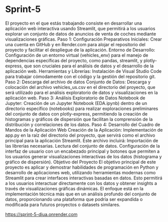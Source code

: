 # Sprint-5
El proyecto en el que estás trabajando consiste en desarrollar una aplicación web interactiva usando Streamlit, que permitirá a los usuarios explorar un conjunto de datos de anuncios de venta de coches mediante visualizaciones gráficas. 
Paso 1: Configuración
Preparativos Iniciales: Crear una cuenta en GitHub y en Render.com para alojar el repositorio del proyecto y facilitar el despliegue de la aplicación.
Entorno de Desarrollo: Configuración de un entorno virtual (vehicles_env) para el manejo de dependencias específicas del proyecto, como pandas, streamlit, y plotly-express, que son cruciales para el análisis de datos y el desarrollo de la aplicación web.
Herramientas y Librerías: Instalación de Visual Studio Code para trabajar cómodamente con el código y la gestión del repositorio git.
Paso 2: Descarga del archivo de datos
Conjunto de Datos: Descarga y colocación del archivo vehicles_us.csv en el directorio del proyecto, que será utilizado para el análisis exploratorio de datos y visualizaciones en la aplicación web.
Paso 3: Análisis Exploratorio de Datos
Notebook de Jupyter: Creación de un Jupyter Notebook (EDA.ipynb) dentro de un directorio específico (notebooks) para realizar exploraciones preliminares del conjunto de datos con plotly-express, permitiendo la creación de histogramas y gráficos de dispersión que facilitan la comprensión de la distribución y correlaciones de los datos.
Paso 4: Desarrollo del Cuadro de Mandos de la Aplicación Web
Creación de la Aplicación: Implementación de app.py en la raíz del directorio del proyecto, que servirá como el archivo principal para la aplicación Streamlit. Este archivo incluirá:
Importación de las librerías necesarias.
Lectura del conjunto de datos.
Configuración de la interfaz de usuario con un encabezado principal y botones que permiten a los usuarios generar visualizaciones interactivas de los datos (histograma y gráfico de dispersión).
Objetivo del Proyecto
El objetivo principal de este proyecto es aplicar y demostrar habilidades de programación en Python y desarrollo de aplicaciones web, utilizando herramientas modernas como Streamlit para crear interfaces interactivas basadas en datos. Esto permitirá a los usuarios interactuar directamente con los datos y obtener insights a través de visualizaciones gráficas dinámicas. El enfoque está en la implementación técnica más que en un análisis profundo del conjunto de datos, proporcionando una plataforma que podría ser expandida o modificada para futuros proyectos o datasets similares.

https://sprint-5-diua.onrender.com